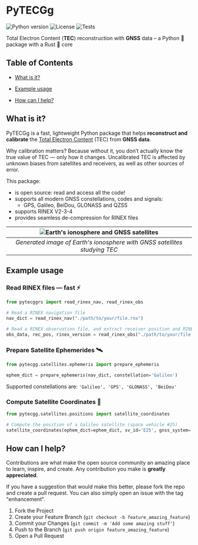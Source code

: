 # PyTECGg

<!-- Add PyPi version when published -->
![Python version](https://img.shields.io/badge/python-3.13-blue.svg)
![License](https://img.shields.io/github/license/viventriglia/pyTEC)
![Tests](https://github.com/viventriglia/pyTEC/actions/workflows/pytest.yml/badge.svg)

Total Electron Content (**TEC**) reconstruction with **GNSS** data – a Python 🐍 package with a Rust 🦀 core

## Table of Contents

- [What is it?](#what-is-it)

- [Example usage](#example-usage)

- [How can I help?](#how-can-i-help)

## What is it?

PyTECGg is a fast, lightweight Python package that helps **reconstruct and calibrate** the [Total Electron Content](https://en.wikipedia.org/wiki/Total_electron_content) (TEC) from **GNSS data**.

Why calibration matters? Because without it, you don’t actually know the true value of TEC — only how it changes. Uncalibrated TEC is affected by unknown biases from satellites and receivers, as well as other sources of error.

This package:
- is open source: read and access all the code!
- supports all modern GNSS constellations, codes and signals:
    - GPS, Galileo, BeiDou, GLONASS and QZSS
- supports RINEX V2-3-4
- provides seamless de-compression for RINEX files

| ![Earth's ionosphere and GNSS satellites](images/project_cover.png) | 
|:--:| 
| *Generated image of Earth's ionosphere with GNSS satellites studying TEC* |


## Example usage

### Read RINEX files — fast ⚡

```python
from pytecggrs import read_rinex_nav, read_rinex_obs

# Read a RINEX navigation file
nav_dict = read_rinex_nav("./path/to/your/file.rnx")

# Read a RINEX observation file, and extract receiver position and RINEX version
obs_data, rec_pos, rinex_version = read_rinex_obs("./path/to/your/file.rnx")
```

### Prepare Satellite Ephemerides 🛰️

```python
from pytecgg.satellites.ephemeris import prepare_ephemeris

ephem_dict = prepare_ephemeris(nav_dict, constellation='Galileo')
```

Supported constellations are: ```'Galileo', 'GPS', 'GLONASS', 'BeiDou'```

### Compute Satellite Coordinates 🧭

```python
from pytecgg.satellites.positions import satellite_coordinates

# Compute the position of a Galileo satellite (space vehicle #25)
satellite_coordinates(ephem_dict=ephem_dict, sv_id='E25', gnss_system='Galileo')
```

## How can I help?

Contributions are what make the open source community an amazing place to learn, inspire, and create. Any contribution you make is **greatly appreciated**.

If you have a suggestion that would make this better, please fork the repo and create a pull request. You can also simply open an issue with the tag "enhancement".

1. Fork the Project
2. Create your Feature Branch (`git checkout -b feature_amazing_feature`)
3. Commit your Changes (`git commit -m 'Add some amazing stuff'`)
4. Push to the Branch (`git push origin feature_amazing_feature`)
5. Open a Pull Request


